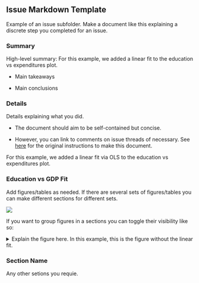 Issue Markdown Template
-----------------------

Example of an issue subfolder. Make a document like this explaining a discrete step you completed for an issue.

### Summary

High-level summary: For this example, we added a linear fit to the education vs expenditures plot.

- Main takeaways

- Main conclusions

### Details

Details explaining what you did.

- The document should aim to be self-contained but concise.

- However, you can link to comments on issue threads of necessary. See [here](https://github.com/JMSLab/Template/pull/20#issuecomment-774052883) for the original instructions to make this document.

For this example, we added a linear fit via OLS to the education vs expenditures plot.

### Education vs GDP Fit

Add figures/tables as needed. If there are several sets of figures/tables you can make different sections  for different sets.

![](gdp_educ_fit.png)

If you want to group figures in a sections you can toggle their visibility like so:

<details>
<summary> Explain the figure here. In this example, this is the figure without the linear fit. </summary>

<p>

![](gdp_educ.png)
</p>
</details>

### Section Name

Any other setions you requie.
